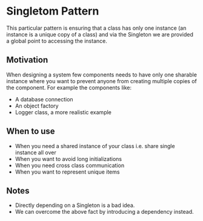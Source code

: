 # Singletom Pattern

This particular pattern is ensuring that a class has only one instance (an instance is a unique copy of a class) and via the Singleton we are provided a global point to accessing the instance.

## Motivation

When designing a system few components needs to have only one sharable instance where you want to prevent anyone from creating multiple copies of the component. For example the components like:

- A database connection
- An object factory
- Logger class, a more realistic example 

## When to use

- When you need a shared instance of your class i.e. share single instance all over
- When you want to avoid long initializations
- When you need cross class communication
- When you want to represent unique items

## Notes

- Directly depending on a Singleton is a bad idea.
- We can overcome the above fact by introducing a dependency instead.


